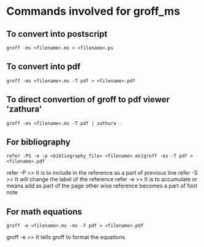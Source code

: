 # Commands involved for groff_ms

## To convert into postscript
```
groff -ms <filename>.ms > <filename>.ps
```

## To convert into pdf
```
groff -ms <filename>.ms -T pdf > <filename>.pdf
```

## To direct convertion of groff to pdf viewer 'zathura'
```
groff -ms <filename>.ms -T pdf | zathura -
```

## For bibliography
```
refer -PS -e -p <bibliography_file> <filename>.ms|groff -ms -T pdf > <filename>.pdf
```
refer -P >> It is to include in the reference as a part of previous line
refer -S >> It will change the label of the reference
refer -e >> It is to accumulate or means add as part of the page other wise reference becomes a part of foot note

## For math equations
```
groff -e <filename>.ms -ms -T pdf > <filename>.pdf
```
groff -e >> It tells groff to format the equations

